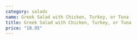 ```yaml
---
category: salads
name: Greek Salad with Chicken, Turkey, or Tuna
title: Greek Salad with Chicken, Turkey, or Tuna
price: "18.95"
---
```

